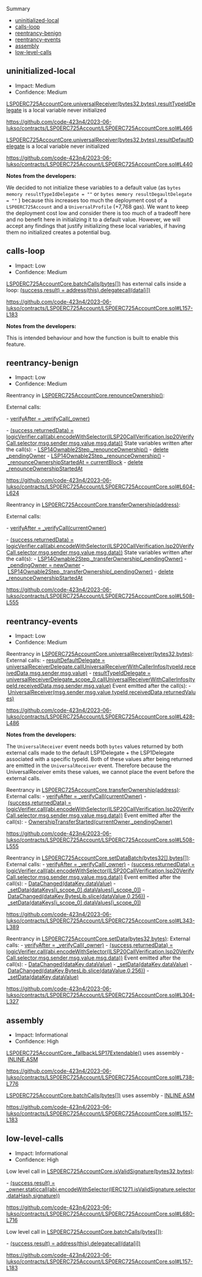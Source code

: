 Summary

- [uninitialized-local](#uninitialized-local)
- [calls-loop](#calls-loop)
- [reentrancy-benign](#reentrancy-benign)
- [reentrancy-events](#reentrancy-events)
- [assembly](#assembly)
- [low-level-calls](#low-level-calls)

## uninitialized-local

- Impact: Medium
- Confidence: Medium

[LSP0ERC725AccountCore.universalReceiver(bytes32,bytes).resultTypeIdDelegate](https://github.com/code-423n4/2023-06-lukso/contracts/LSP0ERC725Account/LSP0ERC725AccountCore.sol#L466) is a local variable never initialized

https://github.com/code-423n4/2023-06-lukso/contracts/LSP0ERC725Account/LSP0ERC725AccountCore.sol#L466

[LSP0ERC725AccountCore.universalReceiver(bytes32,bytes).resultDefaultDelegate](https://github.com/code-423n4/2023-06-lukso/contracts/LSP0ERC725Account/LSP0ERC725AccountCore.sol#L440) is a local variable never initialized

https://github.com/code-423n4/2023-06-lukso/contracts/LSP0ERC725Account/LSP0ERC725AccountCore.sol#L440

**Notes from the developers:**

We decided to not initialize these variables to a default value (as `bytes memory resultTypeIdDelegate = ""` or `bytes memory resultDegaultDelegate = ""` ) because this increases too much the deployment cost of a `LSP0ERC725Account` and a `UniversalProfile` (+7,768 gas). We want to keep the deployment cost low and consider there is too much of a tradeoff here and no benefit here in initializing it to a default value. However, we will accept any findings that justify initializing these local variables, if having them no initialized creates a potential bug.

## calls-loop

- Impact: Low
- Confidence: Medium

[LSP0ERC725AccountCore.batchCalls(bytes[])](https://github.com/code-423n4/2023-06-lukso/contracts/LSP0ERC725Account/LSP0ERC725AccountCore.sol#L157-L183) has external calls inside a loop: [(success,result) = address(this).delegatecall(data[i])](https://github.com/code-423n4/2023-06-lukso/contracts/LSP0ERC725Account/LSP0ERC725AccountCore.sol#L160)

https://github.com/code-423n4/2023-06-lukso/contracts/LSP0ERC725Account/LSP0ERC725AccountCore.sol#L157-L183

**Notes from the developers:**

This is intended behaviour and how the function is built to enable this feature.

## reentrancy-benign

- Impact: Low
- Confidence: Medium

Reentrancy in [LSP0ERC725AccountCore.renounceOwnership()](https://github.com/code-423n4/2023-06-lukso/contracts/LSP0ERC725Account/LSP0ERC725AccountCore.sol#L604-L624):

External calls:

- [verifyAfter = \_verifyCall(\_owner)](https://github.com/code-423n4/2023-06-lukso/contracts/LSP0ERC725Account/LSP0ERC725AccountCore.sol#L614)

- [(success,returnedData) = logicVerifier.call(abi.encodeWithSelector(ILSP20CallVerification.lsp20VerifyCall.selector,msg.sender,msg.value,msg.data))](https://github.com/code-423n4/2023-06-lukso/contracts/LSP20CallVerification/LSP20CallVerification.sol#L23-L25) State variables written after the call(s): - [LSP14Ownable2Step.\_renounceOwnership()](https://github.com/code-423n4/2023-06-lukso/contracts/LSP0ERC725Account/LSP0ERC725AccountCore.sol#L617) - [delete \_pendingOwner](https://github.com/code-423n4/2023-06-lukso/contracts/LSP14Ownable2Step/LSP14Ownable2Step.sol#L156) - [LSP14Ownable2Step.\_renounceOwnership()](https://github.com/code-423n4/2023-06-lukso/contracts/LSP0ERC725Account/LSP0ERC725AccountCore.sol#L617) - [\_renounceOwnershipStartedAt = currentBlock](https://github.com/code-423n4/2023-06-lukso/contracts/LSP14Ownable2Step/LSP14Ownable2Step.sol#L155) - [delete \_renounceOwnershipStartedAt](https://github.com/code-423n4/2023-06-lukso/contracts/LSP14Ownable2Step/LSP14Ownable2Step.sol#L166)

https://github.com/code-423n4/2023-06-lukso/contracts/LSP0ERC725Account/LSP0ERC725AccountCore.sol#L604-L624

Reentrancy in [LSP0ERC725AccountCore.transferOwnership(address)](https://github.com/code-423n4/2023-06-lukso/contracts/LSP0ERC725Account/LSP0ERC725AccountCore.sol#L508-L555):

External calls:

- [verifyAfter = \_verifyCall(currentOwner)](https://github.com/code-423n4/2023-06-lukso/contracts/LSP0ERC725Account/LSP0ERC725AccountCore.sol#L533)

- [(success,returnedData) = logicVerifier.call(abi.encodeWithSelector(ILSP20CallVerification.lsp20VerifyCall.selector,msg.sender,msg.value,msg.data))](https://github.com/code-423n4/2023-06-lukso/contracts/LSP20CallVerification/LSP20CallVerification.sol#L23-L25) State variables written after the call(s): - [LSP14Ownable2Step.\_transferOwnership(\_pendingOwner)](https://github.com/code-423n4/2023-06-lukso/contracts/LSP0ERC725Account/LSP0ERC725AccountCore.sol#L536) - [\_pendingOwner = newOwner](https://github.com/code-423n4/2023-06-lukso/contracts/LSP14Ownable2Step/LSP14Ownable2Step.sol#L127) - [LSP14Ownable2Step.\_transferOwnership(\_pendingOwner)](https://github.com/code-423n4/2023-06-lukso/contracts/LSP0ERC725Account/LSP0ERC725AccountCore.sol#L536) - [delete \_renounceOwnershipStartedAt](https://github.com/code-423n4/2023-06-lukso/contracts/LSP14Ownable2Step/LSP14Ownable2Step.sol#L128)

https://github.com/code-423n4/2023-06-lukso/contracts/LSP0ERC725Account/LSP0ERC725AccountCore.sol#L508-L555

## reentrancy-events

- Impact: Low
- Confidence: Medium

Reentrancy in [LSP0ERC725AccountCore.universalReceiver(bytes32,bytes)](https://github.com/code-423n4/2023-06-lukso/contracts/LSP0ERC725Account/LSP0ERC725AccountCore.sol#L428-L486): External calls: - [resultDefaultDelegate = universalReceiverDelegate.callUniversalReceiverWithCallerInfos(typeId,receivedData,msg.sender,msg.value)](https://github.com/code-423n4/2023-06-lukso/contracts/LSP0ERC725Account/LSP0ERC725AccountCore.sol#L448-L454) - [resultTypeIdDelegate = universalReceiverDelegate_scope_0.callUniversalReceiverWithCallerInfos(typeId,receivedData,msg.sender,msg.value)](https://github.com/code-423n4/2023-06-lukso/contracts/LSP0ERC725Account/LSP0ERC725AccountCore.sol#L474-L480) Event emitted after the call(s): - [UniversalReceiver(msg.sender,msg.value,typeId,receivedData,returnedValues)](https://github.com/code-423n4/2023-06-lukso/contracts/LSP0ERC725Account/LSP0ERC725AccountCore.sol#L485)

https://github.com/code-423n4/2023-06-lukso/contracts/LSP0ERC725Account/LSP0ERC725AccountCore.sol#L428-L486

**Notes from the developers:**

The `UniversalReceiver` event needs both `bytes` values returned by both external calls made to the default LSP1Delegate + the LSP1Delegate associated with a specific typeId. Both of these values after being returned are emitted in the `UniversalReceiver` event. Therefore because the UniversalReceiver emits these values, we cannot place the event before the external calls.

Reentrancy in [LSP0ERC725AccountCore.transferOwnership(address)](https://github.com/code-423n4/2023-06-lukso/contracts/LSP0ERC725Account/LSP0ERC725AccountCore.sol#L508-L555): External calls: - [verifyAfter = \_verifyCall(currentOwner)](https://github.com/code-423n4/2023-06-lukso/contracts/LSP0ERC725Account/LSP0ERC725AccountCore.sol#L533) - [(success,returnedData) = logicVerifier.call(abi.encodeWithSelector(ILSP20CallVerification.lsp20VerifyCall.selector,msg.sender,msg.value,msg.data))](https://github.com/code-423n4/2023-06-lukso/contracts/LSP20CallVerification/LSP20CallVerification.sol#L23-L25) Event emitted after the call(s): - [OwnershipTransferStarted(currentOwner,\_pendingOwner)](https://github.com/code-423n4/2023-06-lukso/contracts/LSP0ERC725Account/LSP0ERC725AccountCore.sol#L537)

https://github.com/code-423n4/2023-06-lukso/contracts/LSP0ERC725Account/LSP0ERC725AccountCore.sol#L508-L555

Reentrancy in [LSP0ERC725AccountCore.setDataBatch(bytes32[],bytes[])](https://github.com/code-423n4/2023-06-lukso/contracts/LSP0ERC725Account/LSP0ERC725AccountCore.sol#L343-L389): External calls: - [verifyAfter = \_verifyCall(\_owner)](https://github.com/code-423n4/2023-06-lukso/contracts/LSP0ERC725Account/LSP0ERC725AccountCore.sol#L374) - [(success,returnedData) = logicVerifier.call(abi.encodeWithSelector(ILSP20CallVerification.lsp20VerifyCall.selector,msg.sender,msg.value,msg.data))](https://github.com/code-423n4/2023-06-lukso/contracts/LSP20CallVerification/LSP20CallVerification.sol#L23-L25) Event emitted after the call(s): - [DataChanged(dataKey,dataValue)](https://github.com/code-423n4/2023-06-lukso/contracts/LSP0ERC725Account/LSP0ERC725AccountCore.sol#L812-L815) - [\_setData(dataKeys[i_scope_0],dataValues[i_scope_0])](https://github.com/code-423n4/2023-06-lukso/contracts/LSP0ERC725Account/LSP0ERC725AccountCore.sol#L377) - [DataChanged(dataKey,BytesLib.slice(dataValue,0,256))](https://github.com/code-423n4/2023-06-lukso/contracts/LSP0ERC725Account/LSP0ERC725AccountCore.sol#L812-L815) - [\_setData(dataKeys[i_scope_0],dataValues[i_scope_0])](https://github.com/code-423n4/2023-06-lukso/contracts/LSP0ERC725Account/LSP0ERC725AccountCore.sol#L377)

https://github.com/code-423n4/2023-06-lukso/contracts/LSP0ERC725Account/LSP0ERC725AccountCore.sol#L343-L389

Reentrancy in [LSP0ERC725AccountCore.setData(bytes32,bytes)](https://github.com/code-423n4/2023-06-lukso/contracts/LSP0ERC725Account/LSP0ERC725AccountCore.sol#L304-L327): External calls: - [verifyAfter = \_verifyCall(\_owner)](https://github.com/code-423n4/2023-06-lukso/contracts/LSP0ERC725Account/LSP0ERC725AccountCore.sol#L318) - [(success,returnedData) = logicVerifier.call(abi.encodeWithSelector(ILSP20CallVerification.lsp20VerifyCall.selector,msg.sender,msg.value,msg.data))](https://github.com/code-423n4/2023-06-lukso/contracts/LSP20CallVerification/LSP20CallVerification.sol#L23-L25) Event emitted after the call(s): - [DataChanged(dataKey,dataValue)](https://github.com/code-423n4/2023-06-lukso/contracts/LSP0ERC725Account/LSP0ERC725AccountCore.sol#L812-L815) - [\_setData(dataKey,dataValue)](https://github.com/code-423n4/2023-06-lukso/contracts/LSP0ERC725Account/LSP0ERC725AccountCore.sol#L320) - [DataChanged(dataKey,BytesLib.slice(dataValue,0,256))](https://github.com/code-423n4/2023-06-lukso/contracts/LSP0ERC725Account/LSP0ERC725AccountCore.sol#L812-L815) - [\_setData(dataKey,dataValue)](https://github.com/code-423n4/2023-06-lukso/contracts/LSP0ERC725Account/LSP0ERC725AccountCore.sol#L320)

https://github.com/code-423n4/2023-06-lukso/contracts/LSP0ERC725Account/LSP0ERC725AccountCore.sol#L304-L327

## assembly

- Impact: Informational
- Confidence: High

[LSP0ERC725AccountCore.\_fallbackLSP17Extendable()](https://github.com/code-423n4/2023-06-lukso/contracts/LSP0ERC725Account/LSP0ERC725AccountCore.sol#L738-L776) uses assembly - [INLINE ASM](https://github.com/code-423n4/2023-06-lukso/contracts/LSP0ERC725Account/LSP0ERC725AccountCore.sol#L751-L775)

https://github.com/code-423n4/2023-06-lukso/contracts/LSP0ERC725Account/LSP0ERC725AccountCore.sol#L738-L776

[LSP0ERC725AccountCore.batchCalls(bytes[])](https://github.com/code-423n4/2023-06-lukso/contracts/LSP0ERC725Account/LSP0ERC725AccountCore.sol#L157-L183) uses assembly - [INLINE ASM](https://github.com/code-423n4/2023-06-lukso/contracts/LSP0ERC725Account/LSP0ERC725AccountCore.sol#L168-L171)

https://github.com/code-423n4/2023-06-lukso/contracts/LSP0ERC725Account/LSP0ERC725AccountCore.sol#L157-L183

## low-level-calls

- Impact: Informational
- Confidence: High

Low level call in [LSP0ERC725AccountCore.isValidSignature(bytes32,bytes)](https://github.com/code-423n4/2023-06-lukso/contracts/LSP0ERC725Account/LSP0ERC725AccountCore.sol#L680-L716):

- [(success,result) = \_owner.staticcall(abi.encodeWithSelector(IERC1271.isValidSignature.selector,dataHash,signature))](https://github.com/code-423n4/2023-06-lukso/contracts/LSP0ERC725Account/LSP0ERC725AccountCore.sol#L690-L692)

https://github.com/code-423n4/2023-06-lukso/contracts/LSP0ERC725Account/LSP0ERC725AccountCore.sol#L680-L716

Low level call in [LSP0ERC725AccountCore.batchCalls(bytes[])](https://github.com/code-423n4/2023-06-lukso/contracts/LSP0ERC725Account/LSP0ERC725AccountCore.sol#L157-L183):

- [(success,result) = address(this).delegatecall(data[i])](https://github.com/code-423n4/2023-06-lukso/contracts/LSP0ERC725Account/LSP0ERC725AccountCore.sol#L160)

https://github.com/code-423n4/2023-06-lukso/contracts/LSP0ERC725Account/LSP0ERC725AccountCore.sol#L157-L183
